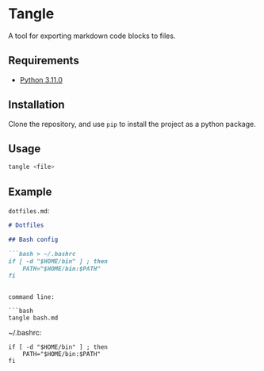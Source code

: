 # Tangle

A tool for exporting markdown code blocks to files.

## Requirements

- [Python 3.11.0](https://www.python.org/downloads/)

## Installation

Clone the repository, and use `pip` to install the project as a python package.

## Usage

```bash
tangle <file>
```

## Example

`dotfiles.md`:

```markdown
# Dotfiles

## Bash config

```bash > ~/.bashrc 
if [ -d "$HOME/bin" ] ; then
    PATH="$HOME/bin:$PATH"
fi
```
```

command line:

```bash
tangle bash.md
```

~/.bashrc:

```
if [ -d "$HOME/bin" ] ; then
    PATH="$HOME/bin:$PATH"
fi
```
